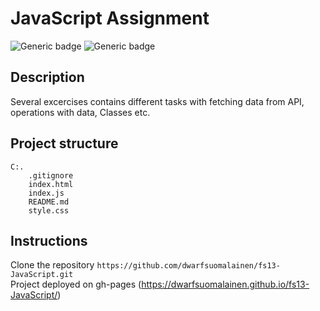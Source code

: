 # JavaScript Assignment 

![Generic badge](https://img.shields.io/badge/CSS-v.3-green.svg)
![Generic badge](https://img.shields.io/badge/HTML-v.5-blue.svg)


## Description

Several excercises contains different tasks with fetching data from API, operations with data, Classes etc.


## Project structure
```
C:.
    .gitignore
    index.html
    index.js
    README.md
    style.css
```
## Instructions
Clone the repository 
`https://github.com/dwarfsuomalainen/fs13-JavaScript.git`<br>
Project deployed on gh-pages (https://dwarfsuomalainen.github.io/fs13-JavaScript/)
